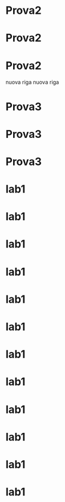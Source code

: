 # Prova2
# Prova2
# Prova2
nuova riga
nuova riga
# Prova3
# Prova3
# Prova3
# lab1
# lab1
# lab1
# lab1
# lab1
# lab1
# lab1
# lab1
# lab1
# lab1
# lab1
# lab1
